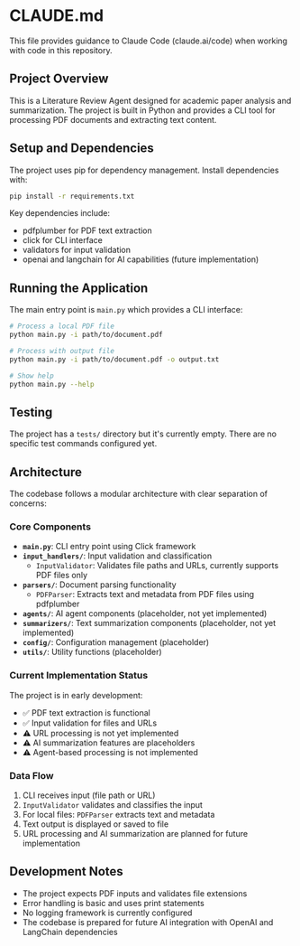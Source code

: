 # CLAUDE.md

This file provides guidance to Claude Code (claude.ai/code) when working with code in this repository.

## Project Overview

This is a Literature Review Agent designed for academic paper analysis and summarization. The project is built in Python and provides a CLI tool for processing PDF documents and extracting text content.

## Setup and Dependencies

The project uses pip for dependency management. Install dependencies with:
```bash
pip install -r requirements.txt
```

Key dependencies include:
- pdfplumber for PDF text extraction
- click for CLI interface
- validators for input validation
- openai and langchain for AI capabilities (future implementation)

## Running the Application

The main entry point is `main.py` which provides a CLI interface:

```bash
# Process a local PDF file
python main.py -i path/to/document.pdf

# Process with output file
python main.py -i path/to/document.pdf -o output.txt

# Show help
python main.py --help
```

## Testing

The project has a `tests/` directory but it's currently empty. There are no specific test commands configured yet.

## Architecture

The codebase follows a modular architecture with clear separation of concerns:

### Core Components

- **`main.py`**: CLI entry point using Click framework
- **`input_handlers/`**: Input validation and classification
  - `InputValidator`: Validates file paths and URLs, currently supports PDF files only
- **`parsers/`**: Document parsing functionality
  - `PDFParser`: Extracts text and metadata from PDF files using pdfplumber
- **`agents/`**: AI agent components (placeholder, not yet implemented)
- **`summarizers/`**: Text summarization components (placeholder, not yet implemented)
- **`config/`**: Configuration management (placeholder)
- **`utils/`**: Utility functions (placeholder)

### Current Implementation Status

The project is in early development:
- ✅ PDF text extraction is functional
- ✅ Input validation for files and URLs
- ⚠️ URL processing is not yet implemented
- ⚠️ AI summarization features are placeholders
- ⚠️ Agent-based processing is not implemented

### Data Flow

1. CLI receives input (file path or URL)
2. `InputValidator` validates and classifies the input
3. For local files: `PDFParser` extracts text and metadata
4. Text output is displayed or saved to file
5. URL processing and AI summarization are planned for future implementation

## Development Notes

- The project expects PDF inputs and validates file extensions
- Error handling is basic and uses print statements
- No logging framework is currently configured
- The codebase is prepared for future AI integration with OpenAI and LangChain dependencies